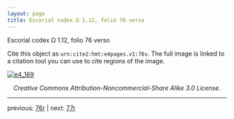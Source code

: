 ```yaml
---
layout: page
title: Escorial codex Ω 1.12, folio 76 verso
---
```


Escorial codex Ω 1.12, folio 76 verso

Cite this object as `urn:cite2:hmt:e4pages.v1:76v`.  The full image is linked to a citation tool you can use to cite regions of the image.

[![e4_169](http://www.homermultitext.org/iipsrv?IIIF=/project/homer/pyramidal/deepzoom/hmt/e4img/2017a/e4_169.tif/full/800,/0/default.jpg)](http://www.homermultitext.org/ict2/?urn=urn:cite2:hmt:e4img.2017a:e4_169) 

<p style="text-align: center; font-style: italic;">Creative Commons Attribution-Noncommercial-Share Alike 3.0 License.</p>

---

previous: [76r](../76r/) | next: [77r](../77r/)